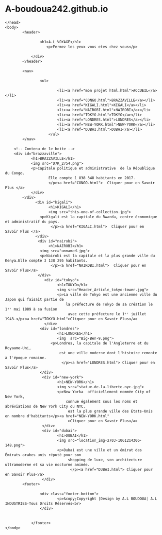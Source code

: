 # A-boudoua242.github.io
<html>
    <head>
        <title>My World Tour</title>
        <meta charset="UTF-8">
        <link rel="stylesheet" href="mon projet html.css">
        
    </head>
    <body>
            <header>
                    
                    <h1>A.L VOYAGE</h1>
                       <p>Fermez les yeux vous etes chez vous</p>
                       
                </div>
            </header>
            
            <nav>
                    
                    <ul>
                            
                            <li><a href="mon projet html.html">ACCUEIL</a></li>
                            <li><a href="CONGO.html">BRAZZAVILLE</a></li>
                            <li><a href="KIGALI.html">KIGALI</a></li>
                            <li><a href="NAIROBI.html">NAIROBI</a></li>
                            <li><a href="TOKYO.html">TOKYO</a></li>
                            <li><a href="LONDRES.html">LONDRES</a></li>
                            <li><a href="NEW-YORK.html">NEW-YORK</a></li>
                            <li><a href="DUBAI.html">DUBAI</a></li>
                        </ul>
            </nav>
        
        <!-- Contenu de le boite -->
        <div id="brazzaville">
                <h1>BRAZZAVILLE</h1>
                <img src="D7K_2754.png">
                <p>Capitale politique et administrative  de la République du Congo.
                        Elle compte 1 838 348 habitants en 2017.
                        </p><a href="CONGO.html">  Cliquer pour en Savoir Plus </a>
                </div> 
            </div>
                  <div id="kigali">
                        <h1>KIGALI</h1>
                        <img src="this-one-of-collection.jpg">
                    <p>Kigali est la capitale du Rwanda, centre économique et administratif du pays.
                         </p><a href="KIGALI.html">  Cliquer pour en Savoir Plus </a>
                  </div>
                   <div id="nairobi">
                        <h1>NAIROBI</h1>
                    <img src="unnamed.jpg">
                    <p>Nairobi est la capitale et la plus grande ville du Kenya.Elle compte 3 138 295 habitants. 
                         </p><a href="NAIROBI.html">  Cliquer pour en Savoir Plus</a>
                   </div>
                      <div id="tokyo">
                            <h1>TOKYO</h1>
                            <img src="Header_Article_tokyo-tower.jpg">
                            <p>La ville de Tokyo est une ancienne ville du Japon qui faisait partie de 
                                la préfecture de Tokyo de sa création le 1ᵉʳ mai 1889 à sa fusion
                                 avec cette préfecture le 1ᵉʳ juillet 1943.</p><a href="TOKYO.html">Cliquer pour en Savoir Plus</a>
                      </div>
                    <div id="londres">
                            <h1>LONDRES</h1>
                            <img  src="Big-Ben-9.png">
                         <p>Londres, la capitale de l'Angleterre et du Royaume-Uni, 
                             est une ville moderne dont l'histoire remonte à l'époque romaine.
                              </p><a href="LONDRES.html"> Cliquer pour en Savoir Plus</a>
                    </div>
                     <div id="new-york">
                            <h1>NEW-YORK</h1>
                            <img src="statue-de-la-liberte-nyc.jpg">
                            <p>New Yorka  officiellement nommée City of New York, 
                                connue également sous les noms et abréviations de New York City ou NYC,
                                 est la plus grande ville des États-Unis en nombre d'habitants</p><a href="NEW-YORK.html"
                                 >Cliquer pour en Savoir Plus</a>
                     </div>
                     <div id="dubai">
                            <h1>DUBAI</h1>
                            <img src="location_img-2703-1061214306-148.png">
                            <p>Dubaï est une ville et un émirat des Émirats arabes unis réputé pour son
                                 shopping de luxe, son architecture ultramoderne et sa vie nocturne animée.
                                  </p><a href="DUBAI.html"> Cliquer pour en Savoir Plus</a>
                     </div>
            <footer>
                
                    <div class="footer-bottom">
                            <p>&copy;Copyright |Design by A.L BOUDOUA| A.L INDUSTRIES-Tous Droits Réservés<br>  
                    </div>
                    
                        
                </footer>
    </body>
</html>
